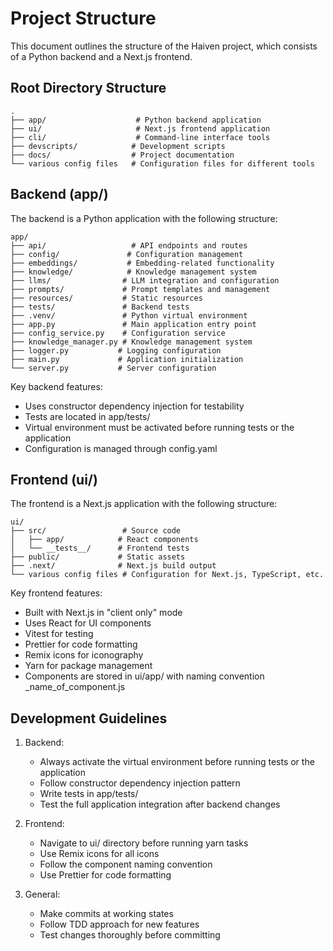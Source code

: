 # Project Structure

This document outlines the structure of the Haiven project, which consists of a Python backend and a Next.js frontend.

## Root Directory Structure

```
.
├── app/                    # Python backend application
├── ui/                     # Next.js frontend application
├── cli/                    # Command-line interface tools
├── devscripts/            # Development scripts
├── docs/                  # Project documentation
└── various config files   # Configuration files for different tools
```

## Backend (app/)

The backend is a Python application with the following structure:

```
app/
├── api/                   # API endpoints and routes
├── config/               # Configuration management
├── embeddings/           # Embedding-related functionality
├── knowledge/            # Knowledge management system
├── llms/                # LLM integration and configuration
├── prompts/             # Prompt templates and management
├── resources/           # Static resources
├── tests/               # Backend tests
├── .venv/               # Python virtual environment
├── app.py               # Main application entry point
├── config_service.py    # Configuration service
├── knowledge_manager.py # Knowledge management system
├── logger.py           # Logging configuration
├── main.py             # Application initialization
└── server.py           # Server configuration
```

Key backend features:
- Uses constructor dependency injection for testability
- Tests are located in app/tests/
- Virtual environment must be activated before running tests or the application
- Configuration is managed through config.yaml

## Frontend (ui/)

The frontend is a Next.js application with the following structure:

```
ui/
├── src/                 # Source code
│   ├── app/            # React components
│   └── __tests__/      # Frontend tests
├── public/             # Static assets
├── .next/              # Next.js build output
└── various config files # Configuration for Next.js, TypeScript, etc.
```

Key frontend features:
- Built with Next.js in "client only" mode
- Uses React for UI components
- Vitest for testing
- Prettier for code formatting
- Remix icons for iconography
- Yarn for package management
- Components are stored in ui/app/ with naming convention _name_of_component.js

## Development Guidelines

1. Backend:
   - Always activate the virtual environment before running tests or the application
   - Follow constructor dependency injection pattern
   - Write tests in app/tests/
   - Test the full application integration after backend changes

2. Frontend:
   - Navigate to ui/ directory before running yarn tasks
   - Use Remix icons for all icons
   - Follow the component naming convention
   - Use Prettier for code formatting

3. General:
   - Make commits at working states
   - Follow TDD approach for new features
   - Test changes thoroughly before committing 